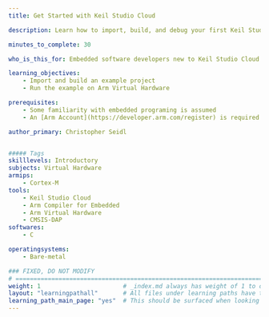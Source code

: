 ```yaml
---
title: Get Started with Keil Studio Cloud

description: Learn how to import, build, and debug your first Keil Studio Cloud project

minutes_to_complete: 30   

who_is_this_for: Embedded software developers new to Keil Studio Cloud to get familiar with main features.

learning_objectives: 
    - Import and build an example project
    - Run the example on Arm Virtual Hardware

prerequisites:
    - Some familiarity with embedded programing is assumed
    - An [Arm Account](https://developer.arm.com/register) is required

author_primary: Christopher Seidl 


##### Tags
skilllevels: Introductory
subjects: Virtual Hardware
armips:
    - Cortex-M
tools:
    - Keil Studio Cloud
    - Arm Compiler for Embedded
    - Arm Virtual Hardware
    - CMSIS-DAP
softwares:
    - C

operatingsystems:
    - Bare-metal

### FIXED, DO NOT MODIFY
# ================================================================================
weight: 1                       # _index.md always has weight of 1 to order correctly
layout: "learningpathall"       # All files under learning paths have this same wrapper
learning_path_main_page: "yes"  # This should be surfaced when looking for related content. Only set for _index.md of learning path content.
---
```

